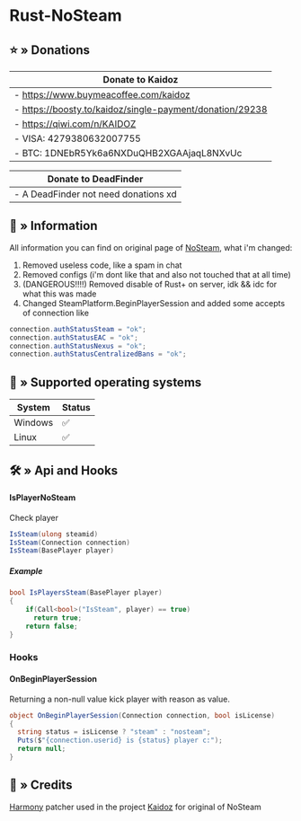 # Rust-NoSteam
## ⭐ » Donations
| Donate to Kaidoz |
|------------------|
| - https://www.buymeacoffee.com/kaidoz          |
| - https://boosty.to/kaidoz/single-payment/donation/29238            | 
| - https://qiwi.com/n/KAIDOZ            | 
| - VISA: 4279380632007755           | 
| - BTC: 1DNEbR5Yk6a6NXDuQHB2XGAAjaqL8NXvUc | 


| Donate to DeadFinder |
|------------------|
| - A DeadFinder not need donations xd          |


## 📝️ » Information
All information you can find on original page of [NoSteam](https://github.com/Kaidoz/Rust-NoSteam), what i'm changed:
 1. Removed useless code, like a spam in chat
 2. Removed configs (i'm dont like that and also not touched that at all time)
 3. (DANGEROUS!!!!) Removed disable of Rust+ on server, idk && idc for what this was made
 4. Changed SteamPlatform.BeginPlayerSession and added some accepts of connection like 
 ```C#
connection.authStatusSteam = "ok";
connection.authStatusEAC = "ok";
connection.authStatusNexus = "ok";
connection.authStatusCentralizedBans = "ok";
```

## 🔧 » Supported operating systems
| System  | Status |
|---------|--------|
| Windows |   ✅   |
| Linux   |   ✅   | 


## 🛠️ » Api and Hooks
#### IsPlayerNoSteam
Check player
```C#
IsSteam(ulong steamid)
IsSteam(Connection connection)
IsSteam(BasePlayer player)
```
##### Example 
```C#
bool IsPlayersSteam(BasePlayer player)
{
    if(Call<bool>("IsSteam", player) == true)
      return true;
    return false;
}
```
### Hooks
#### OnBeginPlayerSession
Returning a non-null value kick player with reason as value.
```C#
object OnBeginPlayerSession(Connection connection, bool isLicense)
{
  string status = isLicense ? "steam" : "nosteam";
  Puts($"{connection.userid} is {status} player c:");
  return null;
}
```
## 🧶 » Credits

[Harmony](https://github.com/pardeike/Harmony) patcher used in the project
[Kaidoz](https://github.com/Kaidoz/Rust-NoSteam) for original of NoSteam
